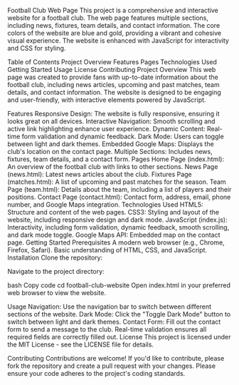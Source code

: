 Football Club Web Page
This project is a comprehensive and interactive website for a football club. The web page features multiple sections, including news, fixtures, team details, and contact information. The core colors of the website are blue and gold, providing a vibrant and cohesive visual experience. The website is enhanced with JavaScript for interactivity and CSS for styling.

Table of Contents
Project Overview
Features
Pages
Technologies Used
Getting Started
Usage
License
Contributing
Project Overview
This web page was created to provide fans with up-to-date information about the football club, including news articles, upcoming and past matches, team details, and contact information. The website is designed to be engaging and user-friendly, with interactive elements powered by JavaScript.

Features
Responsive Design: The website is fully responsive, ensuring it looks great on all devices.
Interactive Navigation: Smooth scrolling and active link highlighting enhance user experience.
Dynamic Content: Real-time form validation and dynamic feedback.
Dark Mode: Users can toggle between light and dark themes.
Embedded Google Maps: Displays the club's location on the contact page.
Multiple Sections: Includes news, fixtures, team details, and a contact form.
Pages
Home Page (index.html): An overview of the football club with links to other sections.
News Page (news.html): Latest news articles about the club.
Fixtures Page (matches.html): A list of upcoming and past matches for the season.
Team Page (team.html): Details about the team, including a list of players and their positions.
Contact Page (contact.html): Contact form, address, email, phone number, and Google Maps integration.
Technologies Used
HTML5: Structure and content of the web pages.
CSS3: Styling and layout of the website, including responsive design and dark mode.
JavaScript (index.js): Interactivity, including form validation, dynamic feedback, smooth scrolling, and dark mode toggle.
Google Maps API: Embedded map on the contact page.
Getting Started
Prerequisites
A modern web browser (e.g., Chrome, Firefox, Safari).
Basic understanding of HTML, CSS, and JavaScript.
Installation
Clone the repository:

Navigate to the project directory:

bash
Copy code
cd football-club-website
Open index.html in your preferred web browser to view the website.

Usage
Navigation: Use the navigation bar to switch between different sections of the website.
Dark Mode: Click the "Toggle Dark Mode" button to switch between light and dark themes.
Contact Form: Fill out the contact form to send a message to the club. Real-time validation ensures all required fields are correctly filled out.
License
This project is licensed under the MIT License - see the LICENSE file for details.

Contributing
Contributions are welcome! If you'd like to contribute, please fork the repository and create a pull request with your changes. Please ensure your code adheres to the project's coding standards.